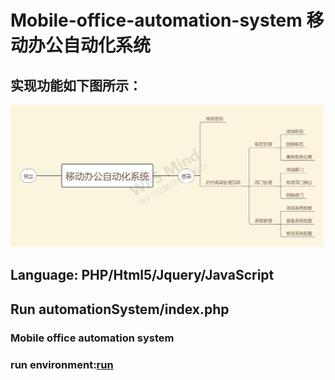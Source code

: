 # Mobile-office-automation-system 移动办公自动化系统
## 实现功能如下图所示：
![avatar](功能模块.png)


## Language: PHP/Html5/Jquery/JavaScript
## Run automationSystem/index.php
### Mobile office automation system
### run environment:[run](https://blog.csdn.net/qxyloveyy/article/details/104226399)
